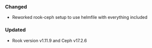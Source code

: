 ### Changed

- Reworked rook-ceph setup to use helmfile with everything included

### Updated

- Rook version v1.11.9 and Ceph v17.2.6
